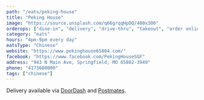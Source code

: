```yaml
---
path: "/eats/peking-house"
title: "Peking House"
image: "https://source.unsplash.com/q66grqqHpDQ/400x300"
orderops: ["dine-in", "delivery", "drive-thru", "takeout", "order online"]
category: "eats"
hours: "4pm-9pm every day"
eatsType: "Chinese"
website: "https://www.pekinghouse65804.com/"
facebook: "https://www.facebook.com/PekingHouseSGF"
address: "943 N Main Ave, Springfield, MO 65802-3949"
phone: "4173680000"
tags: ["chinese"]
---
```


Delivery available via [DoorDash](https://www.doordash.com/store/peking-house-springfield-403826/en-US) and [Postmates](https://postmates.com/merchant/peking-house-springfield).
